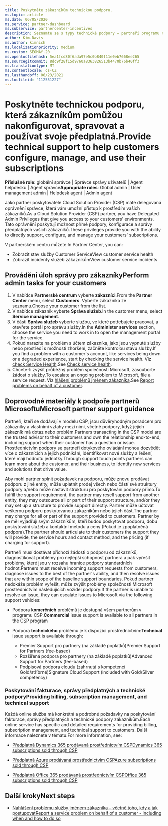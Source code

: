 ```yaml
---
title: Poskytněte zákazníkům technickou podporu.
ms.topic: article
ms.date: 06/05/2020
ms.service: partner-dashboard
ms.subservice: partnercenter-incentives
description: Seznamte se s typy technické podpory – partneři programu Cloud Solution Provider můžou nabízet své zákazníky.
author: Kim-Davis
ms.author: kimnich
ms.localizationpriority: medium
ms.custom: SEOMAY.20
ms.openlocfilehash: 5ea1fcd80f6ada97e5c0b840f11e0eb7668ee265
ms.sourcegitcommit: 8dc9f28f15d9760a8363826513b4470b76b40ff3
ms.translationtype: MT
ms.contentlocale: cs-CZ
ms.lasthandoff: 06/23/2021
ms.locfileid: "112551227"
---
```

# <a name="provide-technical-support-to-help-customers-configure-manage-and-use-their-subscriptions"></a><span data-ttu-id="566b2-103">Poskytněte technickou podporu, která zákazníkům pomůžou nakonfigurovat, spravovat a používat svoje předplatná.</span><span class="sxs-lookup"><span data-stu-id="566b2-103">Provide technical support to help customers configure, manage, and use their subscriptions</span></span>


<span data-ttu-id="566b2-104">**Příslušné role**: globální správce | Správce správy uživatelů | Agent helpdesku | Agent správce</span><span class="sxs-lookup"><span data-stu-id="566b2-104">**Appropriate roles**: Global admin | User management admin | Helpdesk agent | Admin agent</span></span>

<span data-ttu-id="566b2-105">Jako partner poskytovatele Cloud Solution Provider (CSP) máte delegovaná oprávnění správce, která vám umožní přístup k prostředím vašich zákazníků.</span><span class="sxs-lookup"><span data-stu-id="566b2-105">As a Cloud Solution Provider (CSP) partner, you have Delegated Admin Privileges that give you access to your customers' environments.</span></span> <span data-ttu-id="566b2-106">Tato oprávnění poskytují možnost přímé podpory, konfigurace a správy předplatných vašich zákazníků.</span><span class="sxs-lookup"><span data-stu-id="566b2-106">These privileges provide you with the ability to directly support, configure, and manage your customers' subscriptions.</span></span>

<span data-ttu-id="566b2-107">V partnerském centru můžete:</span><span class="sxs-lookup"><span data-stu-id="566b2-107">In Partner Center, you can:</span></span>

- <span data-ttu-id="566b2-108">Zobrazit stav služby Customer Service</span><span class="sxs-lookup"><span data-stu-id="566b2-108">View customer service health</span></span>
- <span data-ttu-id="566b2-109">Zobrazit incidenty služeb zákazníkům</span><span class="sxs-lookup"><span data-stu-id="566b2-109">View customer service incidents</span></span>

## <a name="perform-admin-tasks-for-your-customers"></a><span data-ttu-id="566b2-110">Provádění úloh správy pro zákazníky</span><span class="sxs-lookup"><span data-stu-id="566b2-110">Perform admin tasks for your customers</span></span>

1. <span data-ttu-id="566b2-111">V nabídce **Partnerské centrum** vyberte **zákazníci**.</span><span class="sxs-lookup"><span data-stu-id="566b2-111">From the **Partner Center** menu, select **Customers**.</span></span> <span data-ttu-id="566b2-112">Vyberte zákazníka ze seznamu.</span><span class="sxs-lookup"><span data-stu-id="566b2-112">Choose your customer from the list.</span></span>
2. <span data-ttu-id="566b2-113">V nabídce zákazník vyberte **Správa služeb**.</span><span class="sxs-lookup"><span data-stu-id="566b2-113">In the customer menu, select **Service management**.</span></span>
3. <span data-ttu-id="566b2-114">V části **Správa služeb** vyberte službu, ve které potřebujete pracovat, a otevřete portál pro správu služby.</span><span class="sxs-lookup"><span data-stu-id="566b2-114">In the **Administer services** section, choose the service you need to work in to open the management portal for the service.</span></span>
4. <span data-ttu-id="566b2-115">Pokud narazíte na problém s účtem zákazníka, jako jsou vypnuté služby nebo prostředí s možností zhoršení, začněte kontrolou stavu služby.</span><span class="sxs-lookup"><span data-stu-id="566b2-115">If you find a problem with a customer's account, like services being down or a degraded experience, start by checking the service health.</span></span> <span data-ttu-id="566b2-116">Viz [check Service Health](check-service-health.md).</span><span class="sxs-lookup"><span data-stu-id="566b2-116">See [Check service health](check-service-health.md).</span></span>
5. <span data-ttu-id="566b2-117">Chcete-li zvýšit průběžný problém společnosti Microsoft, zasouborte žádost o služby.</span><span class="sxs-lookup"><span data-stu-id="566b2-117">To escalate an ongoing problem to Microsoft, file a service request.</span></span> <span data-ttu-id="566b2-118">Viz [hlášení problémů jménem zákazníka](report-problems-on-behalf-of-a-customer.md).</span><span class="sxs-lookup"><span data-stu-id="566b2-118">See [Report problems on behalf of a customer](report-problems-on-behalf-of-a-customer.md).</span></span>

## <a name="microsoft-partner-support-guidance"></a><span data-ttu-id="566b2-119">Doprovodné materiály k podpoře partnerů Microsoftu</span><span class="sxs-lookup"><span data-stu-id="566b2-119">Microsoft partner support guidance</span></span>

<span data-ttu-id="566b2-120">Partneři, kteří se dodávají v modelu CSP, jsou důvěryhodným poradcem pro zákazníky a vlastními vztahy mezi nimi, včetně podpory, když jejich zákazník má dotaz nebo problém.</span><span class="sxs-lookup"><span data-stu-id="566b2-120">Partners transacting in the CSP model are the trusted advisor to their customers and own the relationship end-to-end, including support when their customer has a question or issue.</span></span> <span data-ttu-id="566b2-121">Prostřednictvím podpory se partneři dotykového ovládání mohou dozvědět více o zákaznících a jejich podnikání, identifikovat nové služby a řešení, které mají hodnotu jednotky.</span><span class="sxs-lookup"><span data-stu-id="566b2-121">Through support touch points partners can learn more about the customer, and their business, to identify new services and solutions that drive value.</span></span>

<span data-ttu-id="566b2-122">Aby mohl partner splnit požadavek na podporu, může znovu prodávat podporu z jiné entity, může uplatnit prodej všech nebo částí své struktury podpory a/nebo může nastavit strukturu pro poskytování podpory přímo.</span><span class="sxs-lookup"><span data-stu-id="566b2-122">To fulfill the support requirement, the partner may resell support from another entity, they may outsource all or part of their support structure, and/or they may set up a structure to provide support directly.</span></span>  <span data-ttu-id="566b2-123">Partner může účtovat veškerou podporu poskytovanou zákazníkům nebo jejich část.</span><span class="sxs-lookup"><span data-stu-id="566b2-123">The partner may charge for all or part of the support provided to customers.</span></span> <span data-ttu-id="566b2-124">Partner by se měl vyjadřují svým zákazníkům, kteří budou poskytovat podporu, dobu poskytování služeb a kontaktní metodu a ceny (Pokud je zpoplatněná podpora).</span><span class="sxs-lookup"><span data-stu-id="566b2-124">The partner should articulate to their customers the support they will provide, the service hours and contact method, and the pricing (if charging for support).</span></span> 

<span data-ttu-id="566b2-125">Partneři musí dostávat příchozí žádosti o podporu od zákazníků, diagnostikovat problémy pro nejlepší schopnost partnera a pak vyřešit problémy, které jsou v rozsahu hranice podpory standardních hodnot.</span><span class="sxs-lookup"><span data-stu-id="566b2-125">Partners must receive incoming support requests from customers, diagnose issues to the best of the partner's ability, and then resolve issues that are within scope of the baseline support boundaries.</span></span> <span data-ttu-id="566b2-126">Pokud partner nedokáže problém vyřešit, může zvýšit problémy společnosti Microsoft prostřednictvím následujících vozidel podpory:</span><span class="sxs-lookup"><span data-stu-id="566b2-126">If the partner is unable to resolve an issue, they can escalate issues to Microsoft via the following support vehicles:</span></span>

- <span data-ttu-id="566b2-127">Podpora **komerčních** problémů je dostupná všem partnerům v programu CSP.</span><span class="sxs-lookup"><span data-stu-id="566b2-127">**Commercial** issue support is available to all partners in the CSP program</span></span>

- <span data-ttu-id="566b2-128">Podpora **technického** problému je k dispozici prostřednictvím:</span><span class="sxs-lookup"><span data-stu-id="566b2-128">**Technical** issue support is available through:</span></span>

  - <span data-ttu-id="566b2-129">Premier Support pro partnery (na základě poplatků)</span><span class="sxs-lookup"><span data-stu-id="566b2-129">Premier Support for Partners (fee-based)</span></span>
  - <span data-ttu-id="566b2-130">Rozšířená podpora pro partnery (na základě poplatků)</span><span class="sxs-lookup"><span data-stu-id="566b2-130">Advanced Support for Partners (fee-based)</span></span>
  - <span data-ttu-id="566b2-131">Podpisová podpora cloudu (zahrnutá s kompetencí Gold/stříbrné)</span><span class="sxs-lookup"><span data-stu-id="566b2-131">Signature Cloud Support (included with Gold/Silver competency)</span></span>

### <a name="providing-billing-subscription-management-and-technical-support"></a><span data-ttu-id="566b2-132">Poskytování fakturace, správy předplatných a technické podpory</span><span class="sxs-lookup"><span data-stu-id="566b2-132">Providing billing, subscription management, and technical support</span></span> 

<span data-ttu-id="566b2-133">Každá online služba má konkrétní a podrobné požadavky na poskytování fakturace, správy předplatných a technické podpory zákazníkům.</span><span class="sxs-lookup"><span data-stu-id="566b2-133">Each online service has specific and detailed requirements for providing billing, subscription management, and technical support to customers.</span></span> <span data-ttu-id="566b2-134">Další informace naleznete v tématu:</span><span class="sxs-lookup"><span data-stu-id="566b2-134">For more information, see:</span></span>

- [<span data-ttu-id="566b2-135">Předplatná Dynamics 365 prodávaná prostřednictvím CSP</span><span class="sxs-lookup"><span data-stu-id="566b2-135">Dynamics 365 subscriptions sold through CSP</span></span>](https://www.microsoftpartnercommunity.com/t5/CSP/Microsoft-Partner-Support-Guidance/m-p/5262#M30)

- [<span data-ttu-id="566b2-136">Předplatná Azure prodávaná prostřednictvím CSP</span><span class="sxs-lookup"><span data-stu-id="566b2-136">Azure subscriptions sold through CSP</span></span>](https://www.microsoftpartnercommunity.com/t5/CSP/Microsoft-Partner-Support-Guidance/m-p/5263#M31)

- [<span data-ttu-id="566b2-137">Předplatná Office 365 prodávaná prostřednictvím CSP</span><span class="sxs-lookup"><span data-stu-id="566b2-137">Office 365 subscriptions sold through CSP</span></span>](https://www.microsoftpartnercommunity.com/t5/CSP/Microsoft-Partner-Support-Guidance/m-p/5264#M32)

## <a name="next-steps"></a><span data-ttu-id="566b2-138">Další kroky</span><span class="sxs-lookup"><span data-stu-id="566b2-138">Next steps</span></span>

- [<span data-ttu-id="566b2-139">Nahlášení problému služby jménem zákazníka – včetně toho, kdy a jak postupovat</span><span class="sxs-lookup"><span data-stu-id="566b2-139">Report a service problem on behalf of a customer - including when and how to do so</span></span>](report-problems-on-behalf-of-a-customer.md)